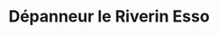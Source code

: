 ---
title: "Dépanneur le Riverin Esso"
url: /sainte-anne-des-mont/depanneur-le-riverin-esso/
shop: convenience
---